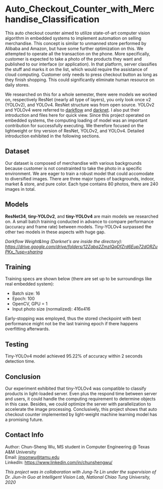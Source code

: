 # Auto_Checkout_Counter_with_Merchandise_Classification
This auto checkout counter aimed to utilize state-of-art computer vision algorithm in embedded systems to implement automation on selling merchandise. This concept is similar to unmanned store performed by Alibaba and Amazon, but have some further optimization on this. We attempted to operate all the transaction on the phone. More specifically, customer is expected to take a photo of the products they want and published to our interface (or application). In that platform, server classifies the stuff and marks it on the list, which would require the assistance of cloud computing. Customer only needs to press checkout button as long as they finish shopping. This could significantly eliminate human resource on daily stores. 

We researched on this for a whole semester, there were models we worked on, respectively ResNet (nearly all type of layers), you only look once v2 (YOLOv2), and YOLOv4. ResNet structure was from open source. YOLOv2 and YOLOv4 were referred to [darkflow](https://github.com/thtrieu/darkflow) and [darknet](https://github.com/pjreddie/darknet). I also put their introduction and files here for quick view. Since this project operated on embedded systems, the computing loading of model was an important contribution for successfully executing. We therefore focused on the lightweight or tiny version of ResNet, YOLOv2, and YOLOv4. Detailed introduction exhibited in the following sections.

## Dataset
Our dataset is composed of merchandise with various backgrounds because customer is not constrainted to take the photo in a specific environment. We are eager to train a robust model that could accomodate to diversified images. There are three major types of backgrounds, indoor, market & store, and pure color. Each type contains 80 photos, there are 240 images in total.  

## Models
**ResNet34**, **tiny-YOLOv2**, and **tiny-YOLOv4** are main models we researched on. A small batch training conducted in advance to compare performance (accuracy and frame rate) between models. Tiny-YOLOv4 surpassed the other two models in these aspects with huge gap.

*Darkflow Weight&Img (Darknet's are inside the directory): https://drive.google.com/drive/folders/12Zaba2ZmzIQqDfZrd6Eup72dORZuPKx_?usp=sharing*

## Training
Training specs are shown below (there are set up to be surroundings like real embedded system):
- Batch size: 16
- Epoch: 100
- OpenCV, GPU = 1
- Input photo size (normalized): 416x416

Early-stopping was employed, thus the stored checkpoint with best performance might not be the last training epoch if there happens overfitting afterwards.

## Testing
Tiny-YOLOv4 model achieved 95.22% of accuracy within 2 seconds detection time. 

## Conclusion
Our experiment exhibited that tiny-YOLOv4 was compatible to classify products in light-loaded server. Even plus the respond time between server and users, it could handle the computing requirement to determine objects in this case. Besides, we could optimize the server with parallelization to accelerate the image processing. Conclusively, this project shows that auto checkout counter implemented by light-weight machine learning model has a promising future. 

## Contact Info
Author: Chun-Sheng Wu, MS student in Computer Engineering @ Texas A&M University  
Email: jinsonwu@tamu.edu  
LinkedIn: https://www.linkedin.com/in/chunshengwu/

*This project was in collaboration with Jung-Te Lin under the supervision of Dr. Jiun-In Guo at Intelligent Vision Lab, National Chiao Tung University, 2020*
